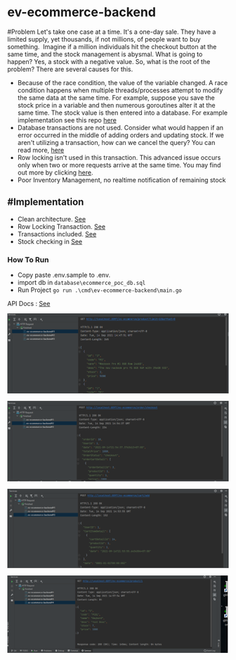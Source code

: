 # ev-ecommerce-backend

#Problem
Let's take one case at a time. It's a one-day sale. They have a limited supply, yet thousands, if not millions, of people want to buy something.  Imagine if a million individuals hit the checkout button at the same time, and the stock management is abysmal. What is going to happen? Yes, a stock with a negative value. So, what is the root of the problem? There are several causes for this.

- Because of the race condition, the value of the variable changed. A race condition happens when multiple threads/processes attempt to modify the same data at the same time. For example, suppose you save the stock price in a variable and then numerous goroutines alter it at the same time. The stock value is then entered into a database. For example implementation see this repo [here](https://github.com/dedensmkn4/utama-real-estate)
- Database transactions are not used. Consider what would happen if an error occurred in the middle of adding orders and updating stock. If we aren't utilizing a transaction, how can we cancel the query? You can read more, [here](https://www.postgresql.org/docs/9.1/explicit-locking.html)
- Row locking isn't used in this transaction. This advanced issue occurs only when two or more requests arrive at the same time. You may find out more by clicking [here](https://www.postgresql.org/docs/9.1/explicit-locking.html).
- Poor Inventory Management, no realtime notification of remaining stock

#Implementation
- 
- Clean architecture. [See](https://github.com/golang-standards/project-layout)
- Row Locking Transaction. [See](./internal/app/adapter/postgresrepository/product.go)
- Transactions included. [See](./internal/app/domain/usecase/order_cart.go)
- Stock checking in [See](./assets/img_4.png)

### How To Run
- Copy paste .env.sample to .env. 
- import db in `database\ecommerce_poc_db.sql`
- Run Project `go run .\cmd\ev-ecommerce-backend\main.go`



API Docs : [See](./api/rest-client/ev-ecommerce-backend.http)

![api-schema1](./assets/img.png)

![api-schema2](./assets/img_1.png)

![api-schema3](./assets/img_2.png)

![api-schema4](./assets/img_3.png)